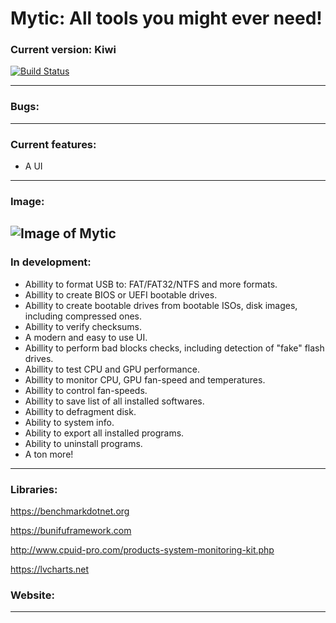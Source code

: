 # Mytic: All tools you might ever need!

### Current version: Kiwi
[![Build Status](https://travis-ci.org/TheGreyRaven/Mytic.svg?branch=master)](https://travis-ci.org/TheGreyRaven/Mytic)

------------

### Bugs:
------------

### Current features:
* A UI
------------

### Image:
![Image of Mytic](https://i.gyazo.com/95ffed34ef823c3926c798d72ec10805.png)
------------

### In development:
* Abillity to format USB to: FAT/FAT32/NTFS and more formats.
* Abillity to create BIOS or UEFI bootable drives.
* Abillity to create bootable drives from bootable ISOs, disk images, including compressed ones.
* Abillity to verify checksums.
* A modern and easy to use UI.
* Abillity to perform bad blocks checks, including detection of "fake" flash drives.
* Abillity to test CPU and GPU performance.
* Abillity to monitor CPU, GPU fan-speed and temperatures.
* Abillity to control fan-speeds.
* Abillity to save list of all installed softwares.
* Abillity to defragment disk.
* Ability to system info.
* Ability to export all installed programs.
* Ability to uninstall programs.
* A ton more!
------------

### Libraries:
https://benchmarkdotnet.org

https://bunifuframework.com

http://www.cpuid-pro.com/products-system-monitoring-kit.php

https://lvcharts.net

### Website:
------------
